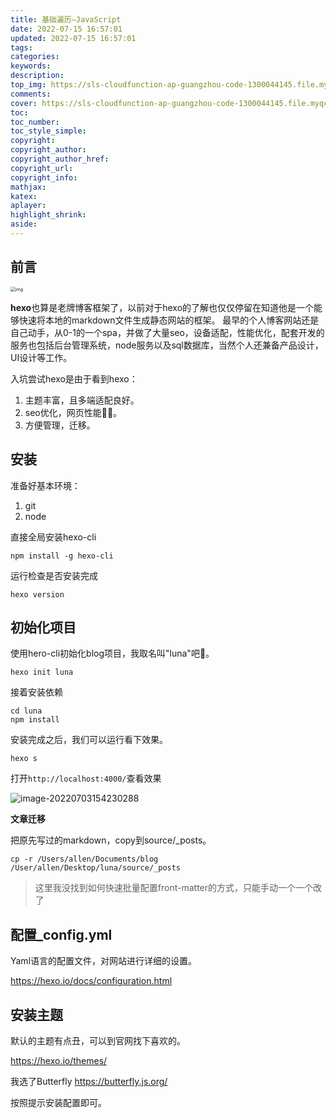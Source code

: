 ```yaml
---
title: 基础遍历—JavaScript
date: 2022-07-15 16:57:01
updated: 2022-07-15 16:57:01
tags:
categories:
keywords:
description:
top_img: https://sls-cloudfunction-ap-guangzhou-code-1300044145.file.myqcloud.com/upload/v2-6890485c84748900d9dae824b7f7cbb1_b.jpg
comments:
cover: https://sls-cloudfunction-ap-guangzhou-code-1300044145.file.myqcloud.com/upload/v2-6890485c84748900d9dae824b7f7cbb1_b.jpg
toc:
toc_number:
toc_style_simple:
copyright:
copyright_author:
copyright_author_href:
copyright_url:
copyright_info:
mathjax:
katex:
aplayer:
highlight_shrink:
aside:
---
```



## 前言

<img src="https://sls-cloudfunction-ap-guangzhou-code-1300044145.file.myqcloud.com/upload/v2-6890485c84748900d9dae824b7f7cbb1_b.jpg" alt="img" style="zoom:50%;" />

**hexo**也算是老牌博客框架了，以前对于hexo的了解也仅仅停留在知道他是一个能够快速将本地的markdown文件生成静态网站的框架。
最早的个人博客网站还是自己动手，从0-1的一个spa，并做了大量seo，设备适配，性能优化，配套开发的服务也包括后台管理系统，node服务以及sql数据库，当然个人还兼备产品设计，UI设计等工作。

入坑尝试hexo是由于看到hexo：

1. 主题丰富，且多端适配良好。
2. seo优化，网页性能👍🏻。
3. 方便管理，迁移。



## 安装

准备好基本环境：

1. git
2. node

直接全局安装hexo-cli

```shell
npm install -g hexo-cli
```

运行检查是否安装完成

```shell
hexo version
```



## 初始化项目

使用hero-cli初始化blog项目，我取名叫"luna"吧🌛。

```shell
hexo init luna
```

接着安装依赖

```shell
cd luna
npm install
```

安装完成之后，我们可以运行看下效果。

```shell
hexo s
```

打开`http://localhost:4000/`查看效果

![image-20220703154230288](https://sls-cloudfunction-ap-guangzhou-code-1300044145.file.myqcloud.com/upload/image-20220703154230288.png)



**文章迁移**

把原先写过的markdown，copy到source/_posts。

```shell
cp -r /Users/allen/Documents/blog /User/allen/Desktop/luna/source/_posts
```

> 这里我没找到如何快速批量配置front-matter的方式，只能手动一个一个改了



## 配置_config.yml

Yaml语言的配置文件，对网站进行详细的设置。

https://hexo.io/docs/configuration.html



## 安装主题

默认的主题有点丑，可以到官网找下喜欢的。

https://hexo.io/themes/

我选了Butterfly
https://butterfly.js.org/

按照提示安装配置即可。

